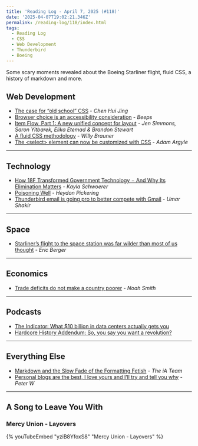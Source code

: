 ```yaml
---
title: 'Reading Log - April 7, 2025 (#118)'
date: '2025-04-07T19:02:21.346Z'
permalink: /reading-log/118/index.html
tags:
  - Reading Log
  - CSS
  - Web Development
  - Thunderbird
  - Boeing
---
```


Some scary moments revealed about the Boeing Starliner flight, fluid CSS, a history of markdown and more.
<!-- excerpt -->

## Web Development

- [The case for “old school” CSS](https://chenhuijing.com/blog/the-case-for-old-school-css/#%F0%9F%8E%99) - *Chen Hui Jing*
- [Browser choice is an accessibility consideration](https://beeps.website/blog/2025-03-29-browser-choice-is-an-accessibility-consideration/) - *Beeps*
- [Item Flow, Part 1: A new unified concept for layout](https://webkit.org/blog/16587/item-flow-part-1-a-new-unified-concept-for-layout/) - *Jen Simmons, Saron Yitbarek, Elika Etemad & Brandon Stewart*
- [A fluid CSS methodology](https://willybrauner.com/journal/a-fluid-css-methodology?ref=web-design-weekly.com) - *Willy Brauner*
- [The \<select\> element can now be customized with CSS](https://developer.chrome.com/blog/a-customizable-select) - *Adam Argyle*

---

## Technology

- [How 18F Transformed Government Technology − And Why Its Elimination Matters](https://www.techdirt.com/2025/04/04/how-18f-transformed-government-technology-%e2%88%92-and-why-its-elimination-matters/) - *Kayla Schwoerer*
- [Poisoning Well](https://heydonworks.com/article/poisoning-well/) - *Heydon Pickering*
- [Thunderbird email is going pro to better compete with Gmail](https://www.theverge.com/news/642228/thunderbird-pro-thundermail-email-service) - *Umar Shakir*

---

## Space

- [Starliner’s flight to the space station was far wilder than most of us thought](https://arstechnica.com/space/2025/04/the-harrowing-story-of-what-flying-starliner-was-like-when-its-thrusters-failed/) - *Eric Berger*

---

## Economics

- [Trade deficits do not make a country poorer](https://www.noahpinion.blog/p/trade-deficits-do-not-make-a-country) - *Noah Smith*

---

## Podcasts

- [The Indicator: What $10 billion in data centers actually gets you](https://www.npr.org/2025/04/02/1242229718/ai-mississippi-jobs-data-centers-virginia)
- [Hardcore History Addendum: So, you say you want a revolution?](https://www.dancarlin.com/product/ep-30-so-you-say-you-want-a-revolution/)

---

## Everything Else

- [Markdown and the Slow Fade of the Formatting Fetish](https://ia.net/topics/markdown-and-the-slow-fade-of-the-formatting-fetish) - *The iA Team*
- [Personal blogs are the best, I love yours and I’ll try and tell you why](https://nothingoriginalhere.com/posts/personal-blogs-are-the-best-i-love-yours-and-ill-try-and-tell-you-why) - *Peter W*

---

## A Song to Leave You With

<h3 class="music">Mercy Union - Layovers</h3>

{% youTubeEmbed "yziB8YfoxS8" "Mercy Union - Layovers" %}

